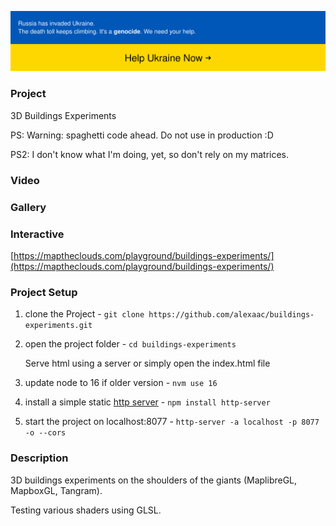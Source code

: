 [![SWUbanner](https://raw.githubusercontent.com/vshymanskyy/StandWithUkraine/main/banner2-direct.svg)](https://github.com/vshymanskyy/StandWithUkraine/blob/main/docs/README.md)

### Project

3D Buildings Experiments

PS: Warning: spaghetti code ahead. Do not use in production :D

PS2: I don't know what I'm doing, yet, so don't rely on my matrices.

### Video

### Gallery

### Interactive

[https://maptheclouds.com/playground/buildings-experiments/](https://maptheclouds.com/playground/buildings-experiments/)

### Project Setup

1. clone the Project - `git clone https://github.com/alexaac/buildings-experiments.git`
2. open the project folder - `cd buildings-experiments`

   Serve html using a server or simply open the index.html file

3. update node to 16 if older version - `nvm use 16`
4. install a simple static [http server](https://github.com/http-party/http-server) - `npm install http-server`
5. start the project on localhost:8077 - `http-server -a localhost -p 8077 -o --cors`

### Description

3D buildings experiments on the shoulders of the giants (MaplibreGL, MapboxGL, Tangram).

Testing various shaders using GLSL.
